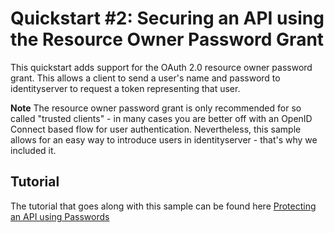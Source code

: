 # Quickstart #2: Securing an API using the Resource Owner Password Grant

This quickstart adds support for the OAuth 2.0 resource owner password grant. 
This allows a client to send a user's name and password to identityserver to request a token representing that user.


**Note** The resource owner password grant is only recommended for so called "trusted clients" - in many cases you are better off with an OpenID Connect based flow for user authentication.
Nevertheless, this sample allows for an easy way to introduce users in identityserver - that's why we included it.


## Tutorial

The tutorial that goes along with this sample can be found here [Protecting an API using Passwords](http://docs.identityserver.io/en/latest/quickstarts/2_resource_owner_passwords.html)
